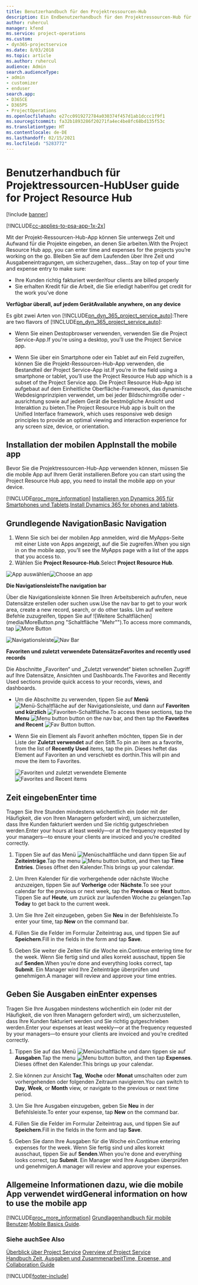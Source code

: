 ```yaml
---
title: Benutzerhandbuch für den Projektressourcen-Hub
description: Ein Endbenutzerhandbuch für den Projektressourcen-Hub für Project Service
author: ruhercul
manager: kfend
ms.service: project-operations
ms.custom:
- dyn365-projectservice
ms.date: 8/03/2018
ms.topic: article
ms.author: ruhercul
audience: Admin
search.audienceType:
- admin
- customizer
- enduser
search.app:
- D365CE
- D365PS
- ProjectOperations
ms.openlocfilehash: e27cc0919272784a030374f457d1ab1dccc1f9f1
ms.sourcegitcommit: fa32b1893286f20271fa4ec4be8fc68bd135f53c
ms.translationtype: HT
ms.contentlocale: de-DE
ms.lasthandoff: 02/15/2021
ms.locfileid: "5283772"
---
```

# <a name="user-guide-for-project-resource-hub"></a><span data-ttu-id="3f9c0-103">Benutzerhandbuch für Projektressourcen-Hub</span><span class="sxs-lookup"><span data-stu-id="3f9c0-103">User guide for Project Resource Hub</span></span>

[!include [banner](../includes/psa-now-project-operations.md)]

[!INCLUDE[cc-applies-to-psa-app-1x-2x](../includes/cc-applies-to-psa-app-1x-2x.md)]

<span data-ttu-id="3f9c0-104">Mit der Projekt-Ressourcen-Hub-App können Sie unterwegs Zeit und Aufwand für die Projekte eingeben, an denen Sie arbeiten.</span><span class="sxs-lookup"><span data-stu-id="3f9c0-104">With the Project Resource Hub app, you can enter time and expenses for the projects you’re working on the go.</span></span> <span data-ttu-id="3f9c0-105">Bleiben Sie auf dem Laufenden über Ihre Zeit und Ausgabeneintragungen, um sicherzugehen, dass…</span><span class="sxs-lookup"><span data-stu-id="3f9c0-105">Stay on top of your time and expense entry to make sure:</span></span>

- <span data-ttu-id="3f9c0-106">Ihre Kunden richtig fakturiert werden</span><span class="sxs-lookup"><span data-stu-id="3f9c0-106">Your clients are billed properly</span></span>
- <span data-ttu-id="3f9c0-107">Sie erhalten Kredit für die Arbeit, die Sie erledigt haben</span><span class="sxs-lookup"><span data-stu-id="3f9c0-107">You get credit for the work you’ve done</span></span>

<span data-ttu-id="3f9c0-108">**Verfügbar überall, auf jedem Gerät**</span><span class="sxs-lookup"><span data-stu-id="3f9c0-108">**Available anywhere, on any device**</span></span>

<span data-ttu-id="3f9c0-109">Es gibt zwei Arten von [!INCLUDE[pn_dyn_365_project_service_auto](../includes/pn-dyn-365-project-service-auto.md)]:</span><span class="sxs-lookup"><span data-stu-id="3f9c0-109">There are two flavors of [!INCLUDE[pn_dyn_365_project_service_auto](../includes/pn-dyn-365-project-service-auto.md)]:</span></span> 

- <span data-ttu-id="3f9c0-110">Wenn Sie einen Destopbrowser verwenden, verwenden Sie die Project Service-App.</span><span class="sxs-lookup"><span data-stu-id="3f9c0-110">If you're using a desktop, you'll use the Project Service app.</span></span> 

- <span data-ttu-id="3f9c0-111">Wenn Sie über ein Smartphone oder ein Tablet auf ein Feld zugreifen, können Sie die Projekt-Ressourcen-Hub-App verwenden, die Bestandteil der Project Service-App ist.</span><span class="sxs-lookup"><span data-stu-id="3f9c0-111">If you’re in the field using a smartphone or tablet, you’ll use the Project Resource Hub app which is a subset of the Project Service  app.</span></span> <span data-ttu-id="3f9c0-112">Die Project Resource Hub-App ist aufgebaut auf dem Einheitliche Oberfläche-Framework, das dynamische Webdesignprinzipien verwendet, um bei jeder Bildschirmgröße oder -ausrichtung sowie auf jedem Gerät die bestmögliche Ansicht und Interaktion zu bieten.</span><span class="sxs-lookup"><span data-stu-id="3f9c0-112">The Project Resource Hub app is built on the Unified Interface framework, which uses responsive web design principles to provide an optimal viewing and interaction experience for any screen size, device, or orientation.</span></span> 


## <a name="install-the-mobile-app"></a><span data-ttu-id="3f9c0-113">Installation der mobilen App</span><span class="sxs-lookup"><span data-stu-id="3f9c0-113">Install the mobile app</span></span>
<span data-ttu-id="3f9c0-114">Bevor Sie die Projektressourcen-Hub-App verwenden können, müssen Sie die mobile App auf Ihrem Gerät installieren.</span><span class="sxs-lookup"><span data-stu-id="3f9c0-114">Before you can start using the Project Resource Hub app, you need to install the mobile app on your device.</span></span> 

[!INCLUDE[proc_more_information](../includes/proc-more-information.md)] <span data-ttu-id="3f9c0-115">[Installieren von Dynamics 365 für Smartphones und Tablets](https://docs.microsoft.com/dynamics365/mobile-app/install-dynamics-365-for-phones-and-tablets).</span><span class="sxs-lookup"><span data-stu-id="3f9c0-115">[Install Dynamics 365 for phones and tablets](https://docs.microsoft.com/dynamics365/mobile-app/install-dynamics-365-for-phones-and-tablets).</span></span>

## <a name="basic-navigation"></a><span data-ttu-id="3f9c0-116">Grundlegende Navigation</span><span class="sxs-lookup"><span data-stu-id="3f9c0-116">Basic Navigation</span></span>
1.  <span data-ttu-id="3f9c0-117">Wenn Sie sich bei der mobilen App anmelden, wird die MyApps-Seite mit einer Liste von Apps angezeigt, auf die Sie zugreifen.</span><span class="sxs-lookup"><span data-stu-id="3f9c0-117">When you sign in on the mobile app, you’ll see the MyApps page with a list of the apps that you access to.</span></span> 
2.  <span data-ttu-id="3f9c0-118">Wählen Sie **Project Resource-Hub**.</span><span class="sxs-lookup"><span data-stu-id="3f9c0-118">Select **Project Resource Hub**.</span></span>

<span data-ttu-id="3f9c0-119">![App auswählen](media/chooseApp_1.png "App auswählen")</span><span class="sxs-lookup"><span data-stu-id="3f9c0-119">![Choose an app](media/chooseApp_1.png "Choose an app")</span></span>

<span data-ttu-id="3f9c0-120">**Die Navigationsleiste**</span><span class="sxs-lookup"><span data-stu-id="3f9c0-120">**The navigation bar**</span></span>

<span data-ttu-id="3f9c0-121">Über die Navigationsleiste können Sie Ihren Arbeitsbereich aufrufen, neue Datensätze erstellen oder suchen usw.</span><span class="sxs-lookup"><span data-stu-id="3f9c0-121">Use the nav bar to get to your work area, create a new record, search, or do other tasks.</span></span> <span data-ttu-id="3f9c0-122">Um auf weitere Befehle zuzugreifen, tippen Sie auf ![Weitere Schaltflächen](media/MoreButton.png "Schaltfläche "Mehr"").</span><span class="sxs-lookup"><span data-stu-id="3f9c0-122">To access more commands, tap ![More Button](media/MoreButton.png "More Button")</span></span>

<span data-ttu-id="3f9c0-123">![Navigationsleiste](media/NavBar_2.png "Navigationsleiste")</span><span class="sxs-lookup"><span data-stu-id="3f9c0-123">![Nav Bar](media/NavBar_2.png "Nav Bar")</span></span>

<span data-ttu-id="3f9c0-124">**Favoriten und zuletzt verwendete Datensätze**</span><span class="sxs-lookup"><span data-stu-id="3f9c0-124">**Favorites and recently used records**</span></span>

<span data-ttu-id="3f9c0-125">Die Abschnitte „Favoriten“ und „Zuletzt verwendet“ bieten schnellen Zugriff auf Ihre Datensätze, Ansichten und Dashboards.</span><span class="sxs-lookup"><span data-stu-id="3f9c0-125">The Favorites and Recently Used sections provide quick access to your records, views, and dashboards.</span></span> 

- <span data-ttu-id="3f9c0-126">Um die Abschnitte zu verwenden, tippen Sie auf **Menü** ![Menü-Schaltfläche](media/MenuButton.png "Menüschaltfläche") auf der Navigationsleiste, und dann auf **Favoriten und kürzlich** ![Favoriten-Schaltfläche](media/FavButton.png "Favoriten-Schaltfläche").</span><span class="sxs-lookup"><span data-stu-id="3f9c0-126">To access these sections, tap the **Menu** ![Menu button](media/MenuButton.png "Menu button") button on the nav bar, and then tap the **Favorites and Recent** ![Fav Button](media/FavButton.png "Fav Button") button.</span></span>

- <span data-ttu-id="3f9c0-127">Wenn Sie ein Element als Favorit anheften möchten, tippen Sie in der Liste der **Zuletzt verwendet** auf den Stift.</span><span class="sxs-lookup"><span data-stu-id="3f9c0-127">To pin an item as a favorite, from the list of **Recently Used** items, tap the pin.</span></span> <span data-ttu-id="3f9c0-128">Dieses heftet das Element auf Favoriten an und verschiebt es dorthin.</span><span class="sxs-lookup"><span data-stu-id="3f9c0-128">This will pin and move the item to Favorites.</span></span>

  <span data-ttu-id="3f9c0-129">![Favoriten und zuletzt verwendete Elemente](media/Favs_3.png "Favoriten und zuletzt verwendete Elemente")</span><span class="sxs-lookup"><span data-stu-id="3f9c0-129">![Favorites and Recent items](media/Favs_3.png "Favorites and Recent items")</span></span>
 
## <a name="enter-time"></a><span data-ttu-id="3f9c0-130">Zeit eingeben</span><span class="sxs-lookup"><span data-stu-id="3f9c0-130">Enter time</span></span>
<span data-ttu-id="3f9c0-131">Tragen Sie Ihre Stunden mindestens wöchentlich ein (oder mit der Häufigkeit, die von Ihren Managern gefordert wird), um sicherzustellen, dass Ihre Kunden fakturiert werden und Sie richtig gutgeschrieben werden.</span><span class="sxs-lookup"><span data-stu-id="3f9c0-131">Enter your hours at least weekly—or at the frequency requested by your managers—to ensure your clients are invoiced and you’re credited correctly.</span></span>

1. <span data-ttu-id="3f9c0-132">Tippen Sie auf das Menü ![Menüschaltfläche](media/MenuButton.png "Menüschaltfläche") und dann tippen Sie auf **Zeiteinträge**.</span><span class="sxs-lookup"><span data-stu-id="3f9c0-132">Tap the menu ![Menu button](media/MenuButton.png "Menu button") button, and then tap **Time Entries**.</span></span> <span data-ttu-id="3f9c0-133">Dieses öffnet den Kalender.</span><span class="sxs-lookup"><span data-stu-id="3f9c0-133">This brings up your calendar.</span></span>

2. <span data-ttu-id="3f9c0-134">Um Ihren Kalender für die vorhergehende oder nächste Woche anzuzeigen, tippen Sie auf **Vorherige** oder **Nächste**.</span><span class="sxs-lookup"><span data-stu-id="3f9c0-134">To see your calendar for the previous or next week, tap the **Previous** or **Next** button.</span></span> <span data-ttu-id="3f9c0-135">Tippen Sie auf **Heute**, um zurück zur laufenden Woche zu gelangen.</span><span class="sxs-lookup"><span data-stu-id="3f9c0-135">Tap **Today** to get back to the current week.</span></span>

3. <span data-ttu-id="3f9c0-136">Um Sie Ihre Zeit einzugeben, geben Sie **Neu** in der Befehlsleiste.</span><span class="sxs-lookup"><span data-stu-id="3f9c0-136">To enter your time, tap **New** on the command bar.</span></span> 

4. <span data-ttu-id="3f9c0-137">Füllen Sie die Felder im Formular Zeiteintrag aus, und tippen Sie auf **Speichern**.</span><span class="sxs-lookup"><span data-stu-id="3f9c0-137">Fill in the fields in the form and tap **Save**.</span></span>

5. <span data-ttu-id="3f9c0-138">Geben Sie weiter die Zeiten für die Woche ein.</span><span class="sxs-lookup"><span data-stu-id="3f9c0-138">Continue entering time for the week.</span></span> <span data-ttu-id="3f9c0-139">Wenn Sie fertig sind und alles korrekt ausschaut, tippen Sie auf **Senden**.</span><span class="sxs-lookup"><span data-stu-id="3f9c0-139">When you’re done and everything looks correct, tap **Submit**.</span></span> <span data-ttu-id="3f9c0-140">Ein Manager wird Ihre Zeiteinträge überprüfen und genehmigen.</span><span class="sxs-lookup"><span data-stu-id="3f9c0-140">A manager will review and approve your time entries.</span></span>

## <a name="enter-expenses"></a><span data-ttu-id="3f9c0-141">Geben Sie Ausgaben ein</span><span class="sxs-lookup"><span data-stu-id="3f9c0-141">Enter expenses</span></span> 
<span data-ttu-id="3f9c0-142">Tragen Sie Ihre Ausgaben mindestens wöchentlich ein (oder mit der Häufigkeit, die von Ihren Managern gefordert wird), um sicherzustellen, dass Ihre Kunden fakturiert werden und Sie richtig gutgeschrieben werden.</span><span class="sxs-lookup"><span data-stu-id="3f9c0-142">Enter your expenses at least weekly—or at the frequency requested by your managers—to ensure your clients are invoiced and you’re credited correctly.</span></span>

1. <span data-ttu-id="3f9c0-143">Tippen Sie auf das Menü ![Menüschaltfläche](media/MenuButton.png "Menüschaltfläche") und dann tippen sie auf **Ausgaben**.</span><span class="sxs-lookup"><span data-stu-id="3f9c0-143">Tap the menu ![Menu button](media/MenuButton.png "Menu button") button, and then tap **Expenses**.</span></span> <span data-ttu-id="3f9c0-144">Dieses öffnet den Kalender.</span><span class="sxs-lookup"><span data-stu-id="3f9c0-144">This brings up your calendar.</span></span>

2. <span data-ttu-id="3f9c0-145">Sie können zur Ansicht **Tag**, **Woche** oder **Monat** umschalten oder zum vorhergehenden oder folgenden Zeitraum navigieren.</span><span class="sxs-lookup"><span data-stu-id="3f9c0-145">You can switch to **Day**, **Week**, or **Month** view, or navigate to the previous or next time period.</span></span> 

3. <span data-ttu-id="3f9c0-146">Um Sie Ihre Ausgaben einzugeben, geben Sie **Neu** in der Befehlsleiste.</span><span class="sxs-lookup"><span data-stu-id="3f9c0-146">To enter your expense, tap **New** on the command bar.</span></span> 

4. <span data-ttu-id="3f9c0-147">Füllen Sie die Felder im Formular Zeiteintrag aus, und tippen Sie auf **Speichern**.</span><span class="sxs-lookup"><span data-stu-id="3f9c0-147">Fill in the fields in the form and tap **Save**.</span></span>

5. <span data-ttu-id="3f9c0-148">Geben Sie dann Ihre Ausgaben für die Woche ein.</span><span class="sxs-lookup"><span data-stu-id="3f9c0-148">Continue entering expenses for the week.</span></span> <span data-ttu-id="3f9c0-149">Wenn Sie fertig sind und alles korrekt ausschaut, tippen Sie auf **Senden**.</span><span class="sxs-lookup"><span data-stu-id="3f9c0-149">When you’re done and everything looks correct, tap **Submit**.</span></span> <span data-ttu-id="3f9c0-150">Ein Manager wird Ihre Ausgaben überprüfen und genehmigen.</span><span class="sxs-lookup"><span data-stu-id="3f9c0-150">A manager will review and approve your expenses.</span></span>

## <a name="general-information-on-how-to-use-the-mobile-app"></a><span data-ttu-id="3f9c0-151">Allgemeine Informationen dazu, wie die mobile App verwendet wird</span><span class="sxs-lookup"><span data-stu-id="3f9c0-151">General information on how to use the mobile app</span></span> 
[!INCLUDE[proc_more_information](../includes/proc-more-information.md)] <span data-ttu-id="3f9c0-152">[Grundlagenhandbuch für mobile Benutzer](https://docs.microsoft.com/dynamics365/mobile-app/dynamics-365-phones-tablets-users-guide).</span><span class="sxs-lookup"><span data-stu-id="3f9c0-152">[Mobile Basics Guide](https://docs.microsoft.com/dynamics365/mobile-app/dynamics-365-phones-tablets-users-guide).</span></span>

### <a name="see-also"></a><span data-ttu-id="3f9c0-153">Siehe auch</span><span class="sxs-lookup"><span data-stu-id="3f9c0-153">See Also</span></span>  
 <span data-ttu-id="3f9c0-154">[Überblick über Project Service](../psa/overview.md) </span><span class="sxs-lookup"><span data-stu-id="3f9c0-154">[Overview of Project Service](../psa/overview.md) </span></span>  
 [<span data-ttu-id="3f9c0-155">Handbuch Zeit, Ausgaben und Zusammenarbeit</span><span class="sxs-lookup"><span data-stu-id="3f9c0-155">Time, Expense, and Collaboration Guide</span></span>](../psa/time-expense-collaboration-guide.md)   
 


[!INCLUDE[footer-include](../includes/footer-banner.md)]